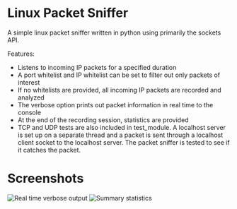 # Linux Packet Sniffer
A simple linux packet sniffer written in python using primarily the sockets API.

Features:
* Listens to incoming IP packets for a specified duration
* A port whitelist and IP whitelist can be set to filter out only packets of interest
* If no whitelists are provided, all incoming IP packets are recorded and analyzed
* The verbose option prints out packet information in real time to the console
* At the end of the recording session, statistics are provided
* TCP and UDP tests are also included in test_module. A localhost server is set up on a separate thread and a packet is sent through a localhost client socket to the localhost server. The packet sniffer is tested to see if it catches the packet.

# Screenshots
![Real time verbose output](https://github.com/yarnspinnered/py_packet_sniffer/blob/master/img/Summary.png?raw=true "Real-time output")
![Summary statistics](https://github.com/yarnspinnered/py_packet_sniffer/blob/master/img/Verbose.png?raw=true "End statistics")